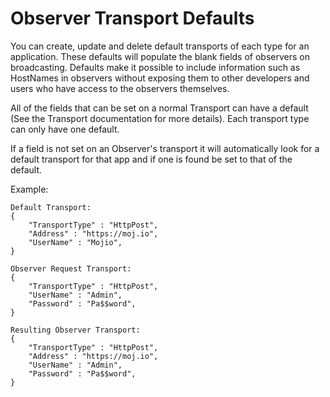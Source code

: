 # Observer Transport Defaults #

You can create, update and delete default transports of each type for an application. These defaults will populate the blank fields of observers on broadcasting. Defaults make it possible to include information such as HostNames in observers without exposing them to other developers and users who have access to the observers themselves.

All of the fields that can be set on a normal Transport can have a default (See the Transport documentation for more details). Each transport type can only have one default.

If a field is not set on an Observer's transport it will automatically look for a default transport for that app and if one is found be set to that of the default.

Example:

	Default Transport:
	{
	    "TransportType" : "HttpPost",
	    "Address" : "https://moj.io",
	    "UserName" : "Mojio",   
	}
	
	Observer Request Transport:
	{
	    "TransportType" : "HttpPost",
	    "UserName" : "Admin",
	    "Password" : "Pa$$word",   
	}

	Resulting Observer Transport:
	{
	    "TransportType" : "HttpPost",
	    "Address" : "https://moj.io",
	    "UserName" : "Admin",   
	    "Password" : "Pa$$word",
	}

